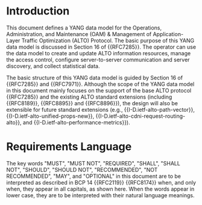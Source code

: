 # Introduction

This document defines a YANG data model for the Operations, Administration, and
Maintenance (OAM) & Management of Application-Layer Traffic Optimization (ALTO)
Protocol. The basic purpose of this YANG data model is discussed in Section 16
of {{RFC7285}}. The operator can use the data model to create and update ALTO
information resources, manage the access control, configure server-to-server
communication and server discovery, and collect statistical data.

The basic structure of this YANG data model is guided by Section 16 of
{{RFC7285}} and {{RFC7971}}. Although the scope of the YANG data model in this
document mainly focuses on the support of the base ALTO protocol {{RFC7285}} and
the existing ALTO standard extensions (including {{RFC8189}}, {{RFC8895}} and
{{RFC8896}}), the design will also be extensible for future standard extensions
(e.g., {{I-D.ietf-alto-path-vector}}, {{I-D.ietf-alto-unified-props-new}},
{{I-D.ietf-alto-cdni-request-routing-alto}}, and
{{I-D.ietf-alto-performance-metrics}}).

# Requirements Language

The key words "MUST", "MUST NOT", "REQUIRED", "SHALL", "SHALL NOT", "SHOULD",
"SHOULD NOT", "RECOMMENDED", "NOT RECOMMENDED", "MAY", and "OPTIONAL" in this
document are to be interpreted as described in BCP 14 {{RFC2119}} {{RFC8174}}
when, and only when, they appear in all capitals, as shown here. When the words
appear in lower case, they are to be interpreted with their natural language
meanings.

<!-- End of sections -->
